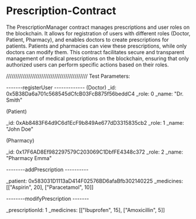 # Prescription-Contract
The PrescriptionManager contract manages prescriptions and user roles on the blockchain. It allows for registration of users with different roles (Doctor, Patient, Pharmacy), and enables doctors to create prescriptions for patients. Patients and pharmacies can view these prescriptions, while only doctors can modify them. This contract facilitates secure and transparent management of medical prescriptions on the blockchain, ensuring that only authorized users can perform specific actions based on their roles.

////////////////////////////////////////////
Test Parameters:

-------registerUser -------------
(Doctor)
_id: 0x5B38Da6a701c568545dCfcB03FcB875f56beddC4
_role: 0
_name: "Dr. Smith"

(Patient)

_id: 0xAb8483F64d9C6d1EcF9b849Ae677dD3315835cb2
_role: 1 
_name: "John Doe"

(Pharmacy)

_id: 0x17F6AD8Ef982297579C203069C1DbfFE4348c372
_role: 2 
_name: "Pharmacy Emma"

--------addPrescription ----------

_patient: 0x583031D1113aD414F02576BD6afaBfb302140225
_medicines: [["Aspirin", 20], ["Paracetamol", 10]]

--------modifyPrescription -------

_prescriptionId: 1
_medicines: [["Ibuprofen", 15], ["Amoxicillin", 5]]


